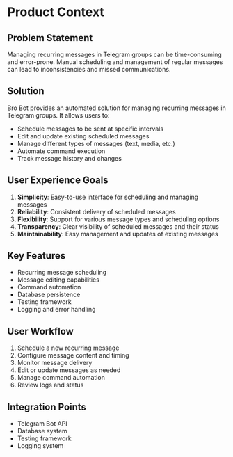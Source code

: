 # Product Context

## Problem Statement
Managing recurring messages in Telegram groups can be time-consuming and error-prone. Manual scheduling and management of regular messages can lead to inconsistencies and missed communications.

## Solution
Bro Bot provides an automated solution for managing recurring messages in Telegram groups. It allows users to:
- Schedule messages to be sent at specific intervals
- Edit and update existing scheduled messages
- Manage different types of messages (text, media, etc.)
- Automate command execution
- Track message history and changes

## User Experience Goals
1. **Simplicity**: Easy-to-use interface for scheduling and managing messages
2. **Reliability**: Consistent delivery of scheduled messages
3. **Flexibility**: Support for various message types and scheduling options
4. **Transparency**: Clear visibility of scheduled messages and their status
5. **Maintainability**: Easy management and updates of existing messages

## Key Features
- Recurring message scheduling
- Message editing capabilities
- Command automation
- Database persistence
- Testing framework
- Logging and error handling

## User Workflow
1. Schedule a new recurring message
2. Configure message content and timing
3. Monitor message delivery
4. Edit or update messages as needed
5. Manage command automation
6. Review logs and status

## Integration Points
- Telegram Bot API
- Database system
- Testing framework
- Logging system 